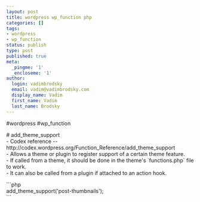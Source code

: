 ```yaml
---
layout: post
title: wordpress wp_function php
categories: []
tags:
- wordpress
- wp_function
status: publish
type: post
published: true
meta:
  _pingme: '1'
  _encloseme: '1'
author:
  login: vadimbrodsky
  email: vadim@vadimbrodsky.com
  display_name: Vadim
  first_name: Vadim
  last_name: Brodsky
---
```

<p>#wordpress #wp_function</p>
<p># add_theme_support<br />
- Codex reference -- http://codex.wordpress.org/Function_Reference/add_theme_support<br />
- Allows a theme or plugin to register support of a certain theme feature.<br />
- If called from a theme, it should be done in the theme's `functions.php` file to work.<br />
- It can also be called from a plugin if attached to an action hook.</p>
<p>```php<br />
add_theme_support('post-thumbnails');<br />
```</p>
